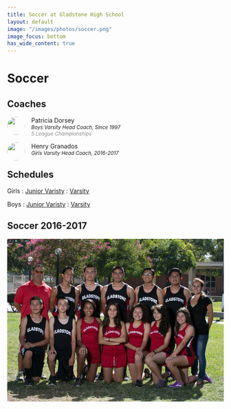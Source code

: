 ```yaml
---
title: Soccer at Gladstone High School
layout: default
image: "/images/photos/soccer.png"
image_focus: bottom
has_wide_content: true
---
```


<style>
body > .image {
  background-image: url(/images/athletics.jpg);
  background-position: center;
  background-size: cover;
  padding-top: 5vh;
  min-height: 50vh;
}
body.has-image > header {
  height: 50vh;
  min-height: 50vh;
}
.image img {
  height: 100vmax;
  width: auto;
  margin-left: auto;
  margin-right: auto;
  position: absolute;
  left: 50%;
  z-index: 9999;
}
/*
body > header h2,
body > header h2 + p {
  color: black;
  text-shadow: none;
}
*/
body > header > a {
  margin-top: 1em;
}
body > header h2 + p {
  text-indent: -9999px;
  overflow: hidden;
}
body > header h2 img {
  transform: translateY(-65%);
}
/*
body > main > p {
  margin-right: 50vw;
}
*/
main h1 {
  position: absolute;
  transform: translateY(-250%);
  color: white;
}
@media (min-width: 50em) {
  main h1 {
    font-size: 3em;
  }
}
@media (min-width: 75em) {
  main h1 {
    font-size: 4em;
  }
}
main h1 + h2 {
  margin-top: 0;
}
</style>

# Soccer

## Coaches

<img src="http://ahs-ausd-ca.schoolloop.com/uimg/image/1332658126158/1331967107018/1332658133772_wnp75.jpg" style="border-radius: 50%; width: 3em; height: 3em; object-fit: cover; float: left;" alt="" />

<p style="margin-left: 4em; margin-bottom: 0;">Patricia Dorsey</p>

<p style="font-style: italic; margin-left: 4em; line-height: 1; margin-top: 0; margin-bottom: 0;"><small>Boys Varsity Head Coach, Since 1997</small></p>
<p style="font-style: italic; margin-left: 4em; line-height: 1; margin-top: 0;"><small style="opacity: 0.5">5 League Championships</small></p>

<img src="http://ahs-ausd-ca.schoolloop.com/uimg/file/1471331230544/2388808712693711428.jpg?1481648152318" style="border-radius: 50%; width: 3em; height: 3em; object-fit: cover; float: left;" alt="" />

<p style="margin-left: 4em; margin-bottom: 0;">Henry Granados</p>

<p style="font-style: italic; margin-left: 4em; line-height: 1; margin-top: 0; margin-bottom: 0;"><small>Girls Varsity Head Coach, 2016-2017</small></p>

## Schedules

Girls
: [Junior Varisty](http://links.schoolloop.com/link/rd?href=736c5f6c696e6b6666303163633065623266687474703a2f2f6768732d617573642d63612e7363686f6f6c6c6f6f702e636f6d2f66696c652f313330313735323531303336352f313334353237393135373034312f343332313235353838393738333134383434352e706466)
: [Varsity](http://links.schoolloop.com/link/rd?href=736c5f6c696e6b6666303163633065623266687474703a2f2f6768732d617573642d63612e7363686f6f6c6c6f6f702e636f6d2f66696c652f313330313735323531303336352f313334353237393135373034312f313634303934303732373734373332363831372e706466)

Boys
: [Junior Varisty](http://links.schoolloop.com/link/rd?href=736c5f6c696e6b6666303163633065623266687474703a2f2f6768732d617573642d63612e7363686f6f6c6c6f6f702e636f6d2f66696c652f313330313735323531303336352f313334353237393135373034312f313731343438353736353838373435373035322e706466)
: [Varsity](http://links.schoolloop.com/link/rd?href=736c5f6c696e6b6666303163633065623266687474703a2f2f6768732d617573642d63612e7363686f6f6c6c6f6f702e636f6d2f66696c652f313330313735323531303336352f313334353237393135373034312f333639343939323732363531373736363938322e706466)

## Soccer 2016-2017

<img src="/images/photos/aHR0cDovL2docy1hdXNkLWNhLnNjaG9vbGxvb3AuY29tL3VpbWcvaW1hZ2UvMTM1NjYxMjg2NjM4Ni8xMzQ1Mjc5MTU3MDQxLzE0NzM5MjM5OTE1MzIuanBnP2Nyb3BUb3A9NDAmY3JvcFJpZ2h0PTk4MCZjcm9wQm90dG9tPTc2MCZjcm9wTGVmdD0yMCZiYXNpc1dpZHRoPTEwMDA=.jpeg" alt="" />
